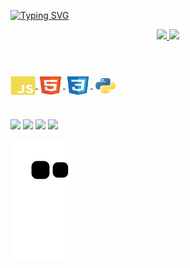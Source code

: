  
 [![Typing SVG](https://readme-typing-svg.herokuapp.com/?color=00bfbf&size=44&center=true&vCenter=true&width=1000&lines=HELLO,+MY+NAME+is+Manoel+Victor+Duarte;I'm+30+years+old;I+from+Brasil,+SP;I+study+computer+science+at+Unip;Sou+Tech,Sou+Pop,Sou+Tudo!;Be+Welcome!+:%29)](https://git.io/typing-svg)



<div align="center">
  <a href="https://github.com/ManoelVictorD">
  <img height="170em" src="https://github-readme-stats-sigma-five.vercel.app/api?username=ManoelVictorD&show_icons=true&theme=dark&include_all_commits=true&count_private=true"/>
  <img height="170em" src="https://github-readme-stats-sigma-five.vercel.app/api/top-langs/?username=ManoelVictorD&layout=compact&langs_count=7&theme=dark"/>
</div>

#

<div style="display: inline_block"><br>
  <img align="center" alt="Manu-Js" height="30" width="40" src="https://raw.githubusercontent.com/devicons/devicon/master/icons/javascript/javascript-plain.svg">
  <img align="center" alt="Manu-HTML" height="30" width="40" src="https://raw.githubusercontent.com/devicons/devicon/master/icons/html5/html5-original.svg">
  <img align="center" alt="Manu-CSS" height="30" width="40" src="https://raw.githubusercontent.com/devicons/devicon/master/icons/css3/css3-original.svg">
  <img align="center" alt="Manu-Python" height="30" width="40" src="https://raw.githubusercontent.com/devicons/devicon/master/icons/python/python-original.svg">
</div>
  
  #
 
<div> 

  <a href="https://wa.me/5538999616992" target="_blank"><img src="https://img.shields.io/badge/WhatsApp-25D366?style=for-the-badge&logo=whatsapp&logoColor=white" target="_blank"></a>
  <a href="https://www.instagram.com/techglota/" target="_blank"><img src="https://img.shields.io/badge/-Instagram-%23E4405F?style=for-the-badge&logo=instagram&logoColor=white" target="_blank"></a>
  <a href = "mailto:victorduarterabelo@live.com"><img src="https://img.shields.io/badge/Microsoft_Outlook-0078D4?style=for-the-badge&logo=microsoft-outlook&logoColor=white" target="_blank"></a>
  <a href="https://www.linkedin.com/in/manoel-victor-duarte-855678a0/" target="_blank"><img src="https://img.shields.io/badge/LinkedIn-0077B5?style=for-the-badge&logo=linkedin&logoColor=white" target="_blank"></a> 
 
  ![Snake animation](https://github.com/rafaballerini/rafaballerini/blob/output/github-contribution-grid-snake.svg)

</div>
